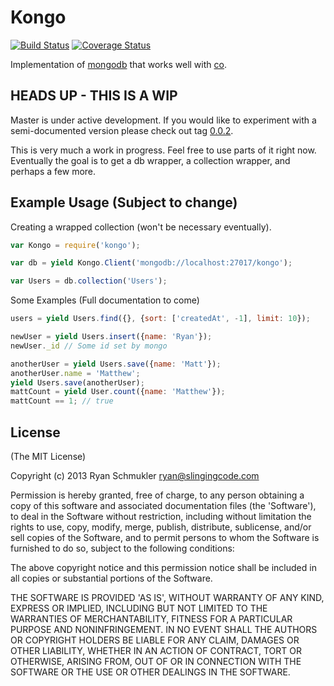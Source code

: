 # Kongo
[![Build Status](https://api.travis-ci.org/rschmukler/kongo.png)](http://travis-ci.org/rschmukler/kongo) 
[![Coverage
Status](https://coveralls.io/repos/rschmukler/kongo/badge.png)](https://coveralls.io/r/rschmukler/kongo)

Implementation of [mongodb](https://github.com/mongodb/node-mongodb-native) that
works well with [co](https://github.com/visionmedia/co).


## HEADS UP - THIS IS A WIP

Master is under active development. If you would like to experiment with a
semi-documented version please check out tag
[0.0.2](https://github.com/rschmukler/kongo/tree/0.0.2).

This is very much a work in progress. Feel free to use parts of it right now.
Eventually the goal is to get a db wrapper, a collection wrapper, and perhaps a
few more.

## Example Usage (Subject to change)

Creating a wrapped collection (won't be necessary eventually).

```js
var Kongo = require('kongo');

var db = yield Kongo.Client('mongodb://localhost:27017/kongo');

var Users = db.collection('Users');
```

Some Examples (Full documentation to come)

```js
users = yield Users.find({}, {sort: ['createdAt', -1], limit: 10});

newUser = yield Users.insert({name: 'Ryan'});
newUser._id // Some id set by mongo

anotherUser = yield Users.save({name: 'Matt'});
anotherUser.name = 'Matthew';
yield Users.save(anotherUser);
mattCount = yield User.count({name: 'Matthew'});
mattCount == 1; // true
```

## License
(The MIT License)

Copyright (c) 2013 Ryan Schmukler ryan@slingingcode.com

Permission is hereby granted, free of charge, to any person obtaining a copy of
this software and associated documentation files (the 'Software'), to deal in
the Software without restriction, including without limitation the rights to
use, copy, modify, merge, publish, distribute, sublicense, and/or sell copies of
the Software, and to permit persons to whom the Software is furnished to do so,
subject to the following conditions:

The above copyright notice and this permission notice shall be included in all
copies or substantial portions of the Software.

THE SOFTWARE IS PROVIDED 'AS IS', WITHOUT WARRANTY OF ANY KIND, EXPRESS OR
IMPLIED, INCLUDING BUT NOT LIMITED TO THE WARRANTIES OF MERCHANTABILITY, FITNESS
FOR A PARTICULAR PURPOSE AND NONINFRINGEMENT. IN NO EVENT SHALL THE AUTHORS OR
COPYRIGHT HOLDERS BE LIABLE FOR ANY CLAIM, DAMAGES OR OTHER LIABILITY, WHETHER
IN AN ACTION OF CONTRACT, TORT OR OTHERWISE, ARISING FROM, OUT OF OR IN
CONNECTION WITH THE SOFTWARE OR THE USE OR OTHER DEALINGS IN THE SOFTWARE.
